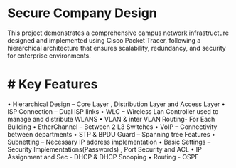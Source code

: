# Secure Company Design

This project demonstrates a comprehensive campus network infrastructure designed and implemented using Cisco Packet Tracer, following a hierarchical architecture that ensures scalability, redundancy, and security for enterprise environments.

# # Key Features

•	Hierarchical Design – Core Layer , Distribution Layer and Access Layer
•	ISP Connection – Dual ISP links
•	WLC – Wireless Lan Controller used to manage and distribute WLANS
•	VLAN & inter VLAN Routing-  For Each Building
•	EtherChannel – Between 2 L3 Switches
•	VoIP – Connectivity between departments
•	STP & BPDU Guard – Spanning tree Features
•	Subnetting – Necessary IP address implementation
•	Basic Settings – Security Implementations(Passwords) , Port Security and ACL
•	IP Assignment and Sec - DHCP & DHCP Snooping
•	Routing - OSPF



